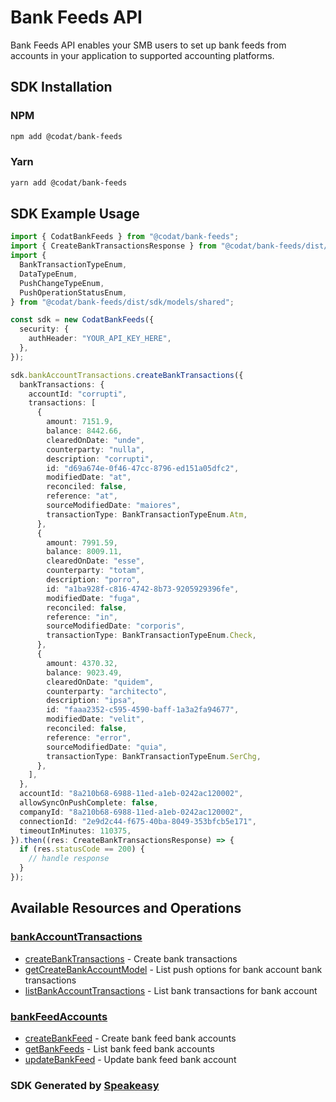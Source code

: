# Bank Feeds API

Bank Feeds API enables your SMB users to set up bank feeds from accounts in your application to supported accounting platforms.

<!-- Start SDK Installation -->
## SDK Installation

### NPM

```bash
npm add @codat/bank-feeds
```

### Yarn

```bash
yarn add @codat/bank-feeds
```
<!-- End SDK Installation -->

## SDK Example Usage
<!-- Start SDK Example Usage -->
```typescript
import { CodatBankFeeds } from "@codat/bank-feeds";
import { CreateBankTransactionsResponse } from "@codat/bank-feeds/dist/sdk/models/operations";
import {
  BankTransactionTypeEnum,
  DataTypeEnum,
  PushChangeTypeEnum,
  PushOperationStatusEnum,
} from "@codat/bank-feeds/dist/sdk/models/shared";

const sdk = new CodatBankFeeds({
  security: {
    authHeader: "YOUR_API_KEY_HERE",
  },
});

sdk.bankAccountTransactions.createBankTransactions({
  bankTransactions: {
    accountId: "corrupti",
    transactions: [
      {
        amount: 7151.9,
        balance: 8442.66,
        clearedOnDate: "unde",
        counterparty: "nulla",
        description: "corrupti",
        id: "d69a674e-0f46-47cc-8796-ed151a05dfc2",
        modifiedDate: "at",
        reconciled: false,
        reference: "at",
        sourceModifiedDate: "maiores",
        transactionType: BankTransactionTypeEnum.Atm,
      },
      {
        amount: 7991.59,
        balance: 8009.11,
        clearedOnDate: "esse",
        counterparty: "totam",
        description: "porro",
        id: "a1ba928f-c816-4742-8b73-9205929396fe",
        modifiedDate: "fuga",
        reconciled: false,
        reference: "in",
        sourceModifiedDate: "corporis",
        transactionType: BankTransactionTypeEnum.Check,
      },
      {
        amount: 4370.32,
        balance: 9023.49,
        clearedOnDate: "quidem",
        counterparty: "architecto",
        description: "ipsa",
        id: "faaa2352-c595-4590-baff-1a3a2fa94677",
        modifiedDate: "velit",
        reconciled: false,
        reference: "error",
        sourceModifiedDate: "quia",
        transactionType: BankTransactionTypeEnum.SerChg,
      },
    ],
  },
  accountId: "8a210b68-6988-11ed-a1eb-0242ac120002",
  allowSyncOnPushComplete: false,
  companyId: "8a210b68-6988-11ed-a1eb-0242ac120002",
  connectionId: "2e9d2c44-f675-40ba-8049-353bfcb5e171",
  timeoutInMinutes: 110375,
}).then((res: CreateBankTransactionsResponse) => {
  if (res.statusCode == 200) {
    // handle response
  }
});
```
<!-- End SDK Example Usage -->

<!-- Start SDK Available Operations -->
## Available Resources and Operations


### [bankAccountTransactions](docs/bankaccounttransactions/README.md)

* [createBankTransactions](docs/bankaccounttransactions/README.md#createbanktransactions) - Create bank transactions
* [getCreateBankAccountModel](docs/bankaccounttransactions/README.md#getcreatebankaccountmodel) - List push options for bank account bank transactions
* [listBankAccountTransactions](docs/bankaccounttransactions/README.md#listbankaccounttransactions) - List bank transactions for bank account

### [bankFeedAccounts](docs/bankfeedaccounts/README.md)

* [createBankFeed](docs/bankfeedaccounts/README.md#createbankfeed) - Create bank feed bank accounts
* [getBankFeeds](docs/bankfeedaccounts/README.md#getbankfeeds) - List bank feed bank accounts
* [updateBankFeed](docs/bankfeedaccounts/README.md#updatebankfeed) - Update bank feed bank account
<!-- End SDK Available Operations -->

### SDK Generated by [Speakeasy](https://docs.speakeasyapi.dev/docs/using-speakeasy/client-sdks)
